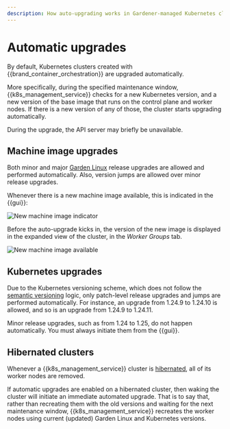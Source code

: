 ```yaml
---
description: How auto-upgrading works in Gardener-managed Kubernetes clusters
---
```

# Automatic upgrades

By default, Kubernetes clusters created with {{brand_container_orchestration}} are upgraded automatically.

More specifically, during the specified maintenance window, {{k8s_management_service}} checks for a new Kubernetes version, and a new version of the base image that runs on the control plane and worker nodes.
If there is a new version of any of those, the cluster starts upgrading automatically.

During the upgrade, the API server may briefly be unavailable.

## Machine image upgrades

Both minor and major [Garden Linux](garden-linux.md) release upgrades are allowed and performed automatically.
Also, version jumps are allowed over minor release upgrades.

Whenever there is a new machine image available, this is indicated in the {{gui}}:

![New machine image indicator](assets/gard_new_img_sign.png)

Before the auto-upgrade kicks in, the version of the new image is displayed in the expanded view of the cluster, in the *Worker Groups* tab.

![New machine image available](assets/gard_new_img_avail.png)

## Kubernetes upgrades

Due to the Kubernetes versioning scheme, which does not follow the [semantic versioning](https://en.wikipedia.org/wiki/Software_versioning#Semantic_versioning) logic, only patch-level release upgrades and jumps are performed automatically.
For instance, an upgrade from 1.24.9 to 1.24.10 is allowed, and so is an upgrade from 1.24.9 to 1.24.11.

Minor release upgrades, such as from 1.24 to 1.25, do not happen automatically.
You must always initiate them from the {{gui}}.

## Hibernated clusters

Whenever a {{k8s_management_service}} cluster is [hibernated](hibernation.md), all of its worker nodes are removed.

If automatic upgrades are enabled on a hibernated cluster, then waking the cluster will initiate an immediate automated upgrade.
That is to say that, rather than recreating them with the old versions and waiting for the next maintenance window, {{k8s_management_service}} recreates the worker nodes using current (updated) Garden Linux and Kubernetes versions.

